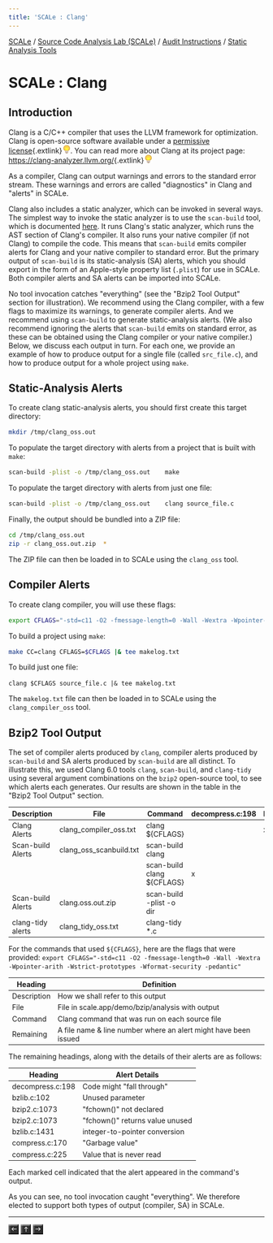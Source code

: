 ```yaml
---
title: 'SCALe : Clang'
---
```

 [SCALe](index.md) / [Source Code Analysis Lab (SCALe)](Welcome.md) / [Audit Instructions](Audit-Instructions.md) / [Static Analysis Tools](Static-Analysis-Tools.md)
<!-- <legal> -->
<!-- SCALe version r.6.7.0.0.A -->
<!--  -->
<!-- Copyright 2021 Carnegie Mellon University. -->
<!--  -->
<!-- NO WARRANTY. THIS CARNEGIE MELLON UNIVERSITY AND SOFTWARE ENGINEERING -->
<!-- INSTITUTE MATERIAL IS FURNISHED ON AN "AS-IS" BASIS. CARNEGIE MELLON -->
<!-- UNIVERSITY MAKES NO WARRANTIES OF ANY KIND, EITHER EXPRESSED OR -->
<!-- IMPLIED, AS TO ANY MATTER INCLUDING, BUT NOT LIMITED TO, WARRANTY OF -->
<!-- FITNESS FOR PURPOSE OR MERCHANTABILITY, EXCLUSIVITY, OR RESULTS -->
<!-- OBTAINED FROM USE OF THE MATERIAL. CARNEGIE MELLON UNIVERSITY DOES NOT -->
<!-- MAKE ANY WARRANTY OF ANY KIND WITH RESPECT TO FREEDOM FROM PATENT, -->
<!-- TRADEMARK, OR COPYRIGHT INFRINGEMENT. -->
<!--  -->
<!-- Released under a MIT (SEI)-style license, please see COPYRIGHT file or -->
<!-- contact permission@sei.cmu.edu for full terms. -->
<!--  -->
<!-- [DISTRIBUTION STATEMENT A] This material has been approved for public -->
<!-- release and unlimited distribution.  Please see Copyright notice for -->
<!-- non-US Government use and distribution. -->
<!--  -->
<!-- DM19-1274 -->
<!-- </legal> -->

SCALe : Clang
==============

Introduction
------------

Clang is a C/C++ compiler that uses the LLVM framework for
optimization. Clang is open-source software available under a [permissive
license](https://opensource.org/licenses/NCSA){.extlink}![(lightbulb)](images/icons/emoticons/lightbulb_on.png).
You can read more about Clang at its project page:
<https://clang-analyzer.llvm.org/>{.extlink}![(lightbulb)](images/icons/emoticons/lightbulb_on.png)

As a compiler, Clang can output warnings and errors to the standard
error stream. These warnings and errors are called
"diagnostics" in Clang and "alerts" in SCALe.

Clang also includes a static analyzer, which can be invoked in several
ways. The simplest way to invoke the static analyzer is to use the
`scan-build` tool, which is documented
[here](https://clang-analyzer.llvm.org/scan-build.html).  It runs
Clang's static analyzer, which runs the AST section of Clang's
compiler. It also runs your native compiler (if not Clang) to compile
the code.  This means that `scan-build` emits compiler alerts for Clang
and your native compiler to standard error. But the primary output of
`scan-build` is its static-analysis (SA) alerts, which you should export 
in the form of an Apple-style property list (`.plist`) for use in SCALe.
Both compiler alerts and SA alerts can be imported into SCALe.

No tool invocation catches "everything" (see the "Bzip2 Tool Output"
section for illustration). We recommend using the Clang
compiler, with a few flags to maximize its warnings, to generate
compiler alerts.  And we recommend using `scan-build` to generate
static-analysis alerts.  (We also recommend ignoring the alerts
that `scan-build` emits on standard error, as these can be obtained
using the Clang compiler or your native compiler.)  Below, we discuss
each output in turn. For each one, we provide an example of how
to produce output for a single file (called `src_file.c`), and how to
produce output for a whole project using `make`.


Static-Analysis Alerts
----------------------

To create clang static-analysis alerts, you should first create this
target directory:

```sh
mkdir /tmp/clang_oss.out
```

To populate the target directory with alerts from a project that is
built with  `make`:

```sh
scan-build -plist -o /tmp/clang_oss.out    make
```

To populate the target directory with alerts from just one file:

```sh
scan-build -plist -o /tmp/clang_oss.out    clang source_file.c
```

Finally, the output should be bundled into a ZIP file:
```sh
cd /tmp/clang_oss.out
zip -r clang_oss.out.zip  *
```

The ZIP file can then be loaded in to SCALe using the `clang_oss` tool.


Compiler Alerts
---------------

To create clang compiler, you will use these flags:

```sh
export CFLAGS="-std=c11 -O2 -fmessage-length=0 -Wall -Wextra -Wpointer-arith -Wstrict-prototypes -Wformat-security -pedantic"
```

To build a project using `make`:

```sh
make CC=clang CFLAGS=$CFLAGS |& tee makelog.txt
```

To build just one file:

`clang $CFLAGS source_file.c |& tee makelog.txt`

The `makelog.txt` file can then be loaded in to SCALe using the
`clang_compiler_oss` tool.


Bzip2 Tool Output
-----------------

The set of compiler alerts produced by `clang`, compiler alerts
produced by `scan-build` and SA alerts produced by `scan-build` are
all distinct.  To illustrate this, we used Clang 6.0 tools `clang`,
`scan-build`, and `clang-tidy` using several argument combinations on
the `bzip2` open-source tool, to see which alerts each generates. Our
results are shown in the table in the "Bzip2 Tool Output" section.


| Description       | File                    | Command                    | decompress.c:198 | bzlib.c:102 | bzip2.c:1073 | bzip2.c:1073 | bzlib.c:1431 | compress.c:170 | compress.c:225 |
|-------------------|-------------------------|----------------------------|------------------|-------------|--------------|--------------|--------------|----------------|----------------|
| Clang Alerts      | clang_compiler_oss.txt  | clang ${CFLAGS}            |                  | x           | x            |              | x            |                |                |
| Scan-build Alerts | clang_oss_scanbuild.txt | scan-build clang           |                  |             |              | x            |              | x              | x              |
|                   |                         | scan-build clang ${CFLAGS} | x                |             | x            |              |              | x              | x              |
| Scan-build Alerts | clang.oss.out.zip       | scan-build -plist -o dir   |                  |             |              |              |              | x              | x              |
| clang-tidy alerts | clang_tidy_oss.txt      | clang-tidy *.c             |                  |             |              |              |              | x              | x              |


For the commands that used `${CFLAGS}`, here are the flags that were
provided:
`export CFLAGS="-std=c11 -O2 -fmessage-length=0 -Wall -Wextra -Wpointer-arith -Wstrict-prototypes -Wformat-security -pedantic"`

| Heading     | Definition                                                      |
|-------------|-----------------------------------------------------------------|
| Description | How we shall refer to this output                               |
| File        | File in scale.app/demo/bzip/analysis with output                |
| Command     | Clang command that was run on each source file                  |
| Remaining   | A file name & line number where an alert might have been issued |

The remaining headings, along with the details of their alerts are as follows:

| Heading          | Alert Details                   |
|------------------|---------------------------------|
| decompress.c:198 | Code might "fall through"       |
| bzlib.c:102      | Unused parameter                |
| bzip2.c:1073     | "fchown()" not declared         |
| bzip2.c:1073     | "fchown()" returns value unused |
| bzlib.c:1431     | integer-to-pointer conversion   |
| compress.c:170   | "Garbage value"                 |
| compress.c:225   | Value that is never read        |

Each marked cell indicated that the alert appeared in the command's
output.

As you can see, no tool invocation caught "everything". We therefore
elected to support both types of output (compiler, SA) in
SCALe.

------------------------------------------------------------------------

[![](attachments/arrow_left.png)](Cppcheck.md)
[![](attachments/arrow_up.png)](Static-Analysis-Tools.md)
[![](attachments/arrow_right.png)](CodeSonar.md)
